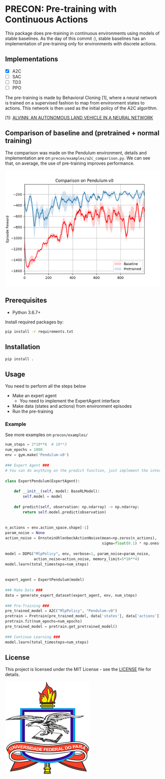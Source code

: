 # PRECON: Pre-training with Continuous Actions

This package does pre-training in continuous environments using models
of stable baselines. As the day of this commit :), stable baselines has an
implementation of pre-training only for environments with discrete actions.

## Implementations

- [x] A2C
- [ ] SAC
- [ ] TD3
- [ ] PPO

The pre-training is made by Behavioral Cloning [1], where a neural network is 
trained on a supervised fashion to map from environment states to actions. This
network is then used as the initial policy of the A2C algorithm.

[1]: [ALVINN: AN AUTONOMOUS LAND VEHICLE IN A NEURAL NETWORK](https://papers.nips.cc/paper/95-alvinn-an-autonomous-land-vehicle-in-a-neural-network.pdf)

## Comparison of baseline and (pretrained + normal training)

The comparison was made on the Pendulum environment, details and implementation 
are on ```precon/examples/a2c_comparison.py```. We can see that, on average, the
use of pre-training improves performance.

![comparison_training_graph](docs/training_graph.png)


## Prerequisites

* Python 3.6.7+

Install required packages by:

```bash
pip install -r requirements.txt
```

## Installation

```pip install .```


## Usage

You need to perform all the steps below

* Make an expert agent
    * You need to implement the ExpertAgent interface
* Make data (states and actions) from environment episodes
* Run the pre-training

### Example

See more examples on ```precon/examples/```
```python
num_steps = 2*10**6  # 10**3
num_epochs = 1000
env = gym.make('Pendulum-v0')

### Expert Agent ###
# You can do anything on the predict function, just implement the interface :)

class ExpertPendulum(ExpertAgent):

    def __init__(self, model: BaseRLModel):
        self.model = model

    def predict(self, observation: np.ndarray) -> np.ndarray:
        return self.model.predict(observation)


n_actions = env.action_space.shape[-1]
param_noise = None
action_noise = OrnsteinUhlenbeckActionNoise(mean=np.zeros(n_actions),
                                            sigma=float(0.1) * np.ones(n_actions))

model = DDPG("MlpPolicy", env, verbose=1, param_noise=param_noise,
             action_noise=action_noise, memory_limit=5*10**4)
model.learn(total_timesteps=num_steps)


expert_agent = ExpertPendulum(model)

### Make Data ###
data = generate_expert_dataset(expert_agent, env, num_steps)

### Pre-Training ###
pre_trained_model = A2C("MlpPolicy", "Pendulum-v0")
pretrain = Pretrain(pre_trained_model, data['states'], data['actions'])
pretrain.fit(num_epochs=num_epochs)
pre_trained_model = pretrain.get_pretrained_model()

### Continue Learning ###
model.learn(total_timesteps=num_steps)
```

## License

This project is licensed under the MIT License - see the [LICENSE](https://github.com/renan-cunha/BehavioralCloning/blob/master/LICENSE) file 
for details.

[![UFPA](docs/logo_ufpa_github_footer.png)](https://portal.ufpa.br/ "Visite o site da UFPA")
